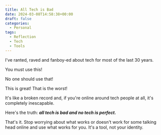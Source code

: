 ```yaml
---
title: All Tech is Bad
date: 2024-03-08T14:58:38+00:00
draft: false
categories:
  - Personal
tags:
  - Reflection
  - Tech
  - Tools
---
```


I've ranted, raved and fanboy-ed about tech for most of the last 30 years.

You must use this!

No one should use that!

This is great! That is the worst!

It's like a broken record and, if you're online around tech people at all, it's completely inescapable.

Here's the truth: **_all tech is bad and no tech is perfect._**

That's it. Stop worrying about what works or doesn't work for some talking head online and use what works for you. It's a tool, not your identity.